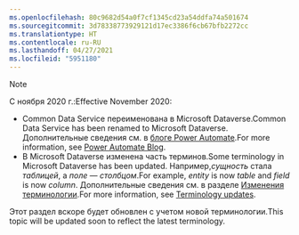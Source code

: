 ```yaml
---
ms.openlocfilehash: 80c9682d54a0f7cf1345cd23a54ddfa74a501674
ms.sourcegitcommit: 3d78338773929121d17ec3386f6cb67bfb2272cc
ms.translationtype: HT
ms.contentlocale: ru-RU
ms.lasthandoff: 04/27/2021
ms.locfileid: "5951180"
---
```

> [!NOTE]
> <span data-ttu-id="867b8-101">С ноября 2020 г.:</span><span class="sxs-lookup"><span data-stu-id="867b8-101">Effective November 2020:</span></span>
>
> - <span data-ttu-id="867b8-102">Common Data Service переименована в Microsoft Dataverse.</span><span class="sxs-lookup"><span data-stu-id="867b8-102">Common Data Service has been renamed to Microsoft Dataverse.</span></span> <span data-ttu-id="867b8-103">Дополнительные сведения см. в [блоге Power Automate](https://aka.ms/PAuAppBlog).</span><span class="sxs-lookup"><span data-stu-id="867b8-103">For more information, see [Power Automate Blog](https://aka.ms/PAuAppBlog).</span></span>
> - <span data-ttu-id="867b8-104">В Microsoft Dataverse изменена часть терминов.</span><span class="sxs-lookup"><span data-stu-id="867b8-104">Some terminology in Microsoft Dataverse has been updated.</span></span> <span data-ttu-id="867b8-105">Например,*сущность* стала *таблицей*, а *поле* — *столбцом*.</span><span class="sxs-lookup"><span data-stu-id="867b8-105">For example, *entity* is now *table* and *field* is now *column*.</span></span> <span data-ttu-id="867b8-106">Дополнительные сведения см. в разделе [Изменения терминологии](/powerapps/maker/data-platform/data-platform-intro).</span><span class="sxs-lookup"><span data-stu-id="867b8-106">For more information, see [Terminology updates](/powerapps/maker/data-platform/data-platform-intro).</span></span>
>
> <span data-ttu-id="867b8-107">Этот раздел вскоре будет обновлен с учетом новой терминологии.</span><span class="sxs-lookup"><span data-stu-id="867b8-107">This topic will be updated soon to reflect the latest terminology.</span></span>